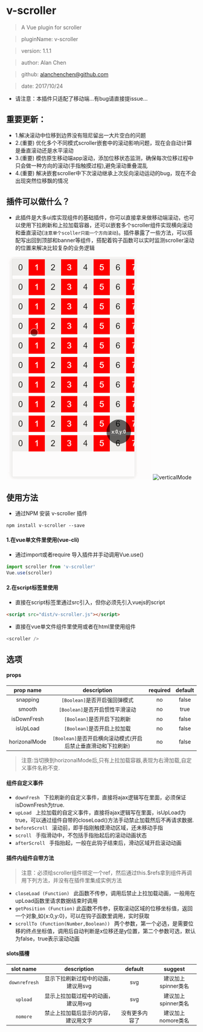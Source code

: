# v-scroller
> A Vue plugin for scroller

> pluginName:  v-scroller

> version: 1.1.1

> author:	Alan Chen

> github:	alanchenchen@github.com

> date:	2017/10/24

* 请注意：本插件只适配了移动端...有bug请直接提issue...

## 重要更新：
* 1.解决滚动中位移到边界没有阻尼留出一大片空白的问题
* 2.(重要) 优化多个不同模式scroller嵌套中的滚动影响问题，现在会自动计算是垂直滚动还是水平滚动
* 3.(重要) 模仿原生移动端app滚动，添加位移状态监测，确保每次位移过程中只会做一种方向的滚动(手指触摸过程),避免滚动重叠混乱
* 4.(重要) 解决嵌套scroller中下次滚动继承上次反向滚动运动的bug，现在不会出现突然位移飘的情况

## 插件可以做什么？
* 此插件是大多ui库实现组件的基础插件，你可以直接拿来做移动端滚动，也可以使用下拉刷新和上拉加载容器，还可以嵌套多个scroller组件实现横向滚动和垂直滚动(`注意单个scoller只能一个方向滚动`)。插件暴露了一些方法，可以搭配写出回到顶部和banner等组件，搭配着钩子函数可以实时监测scroller滚动的位置来解决比较复杂的业务逻辑

![horizonalMode](/horizonalMode.gif)
![verticalMode](/verticalMode.gif)
## 使用方法
* 通过NPM 安装 v-scroller 插件
```node
npm install v-scroller --save
```
#### 1.在vue单文件里使用(vue-cli)
* 通过import或者require 导入插件并手动调用Vue.use()  
``` javascript 
import scroller from 'v-scroller'
Vue.use(scroller)
```
#### 2.在script标签里使用
* 直接在script标签里通过src引入，但你必须先引入vuejs的script  
``` html 
<script src="dist/v-scroller.js"></script>
```
* 直接在vue单文件组件里使用或者在html里使用组件
``` javascript 
<scroller />
```

## 选项
#### props

| prop name  |      description                         |required| default |
|:-----------:|:----------------------------------------:|:------:|:-------:|
| snapping    | `[Boolean]`是否开启强回弹模式          |   no   |  false  |
| smooth      | `[Boolean]`是否开启惯性平滑滚动       |   no   |  true   |
| isDownFresh | `[Boolean]`是否开启下拉刷新   |   no   |  false  |
| isUpLoad    | `[Boolean]`是否开启上拉加载      |   no   |  false  |
|horizonalMode| `[Boolean]`是否开启横向滚动模式(开启后禁止垂直滑动和下拉刷新)|   no   |  false  |

> 注意:当切换到horizonalMode后,只有上拉加载容器,表现为右滑加载,自定义事件名称不变.

#### 组件自定义事件
* `downFresh `   下拉刷新的自定义事件，直接将ajax逻辑写在里面，必须保证isDownFresh为true. 
* `upLoad `   上拉加载的自定义事件，直接将ajax逻辑写在里面，isUpLoad为true，可以通过组件自带的closeLoad()方法手动禁止加载然后不再请求数据. 
* `beforeScroll `  滚动前，即手指刚触摸滑动区域，还未移动手指
* `scroll `  手指滑动中，不包括手指抬起后的滚动动画状态
* `afterScroll `  手指抬起，一般在此钩子结束后，滑动区域开启滚动动画

#### 插件内组件自带方法
> 注意：必须给scroller组件绑定一个ref，然后通过this.$refs拿到组件再调用下列方法，并没有在插件里集成实例方法

* `closeLoad (Function) `  此函数不传参，调用后禁止上拉加载动画，一般用在upLoad函数里请求数据结束时调用
* `getPosition (Function)`  此函数不传参，获取滚动区域的位移坐标值，返回一个对象,如{x:0,y:0}，可以在钩子函数里调用，实时获取
* `scrollTo (Function(Number,Boolean)) `   两个参数，第一个必选，是需要位移的终点坐标值，调用后自动判断是x位移还是y位置，第二个参数可选，默认为false，true表示滚动动画

#### slots插槽

| slot name    |      description                         | default     | suggest                 |
|:------------:|:----------------------------------------:|:-----------:|:-----------------------:|
| `downrefresh`| 显示下拉刷新过程中的动画，建议用svg       |   svg       |  建议加上spinner类名  |
| `upload`     | 显示上拉加载过程中的动画，建议用svg        |   svg       |  建议加上spinner类名  |
| `nomore`     | 禁止上拉加载后显示的内容，建议用文字    |没有更多内容了|  建议加上nomore类名  |
